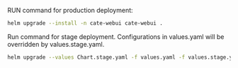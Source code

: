 

RUN command for production deployment:

```bash
helm upgrade --install -n cate-webui cate-webui .
```

Run command for stage deployment. Configurations in values.yaml will be overridden by values.stage.yaml. 

```bash
helm upgrade --values Chart.stage.yaml -f values.yaml -f values.stage.yaml --install cate-webui-stage -n cate-webui-stage .
```